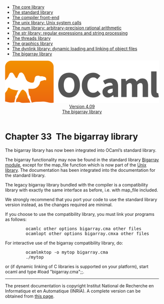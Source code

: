 <!-- ((! set title Manual !)) ((! set documentation !)) ((! set manual !)) ((! set nobreadcrumb !)) -->
<div class="manual content"><ul class="part_menu"><li><a href="core.html">The core library</a></li><li><a href="stdlib.html">The standard library</a></li><li><a href="parsing.html">The compiler front-end</a></li><li><a href="libunix.html">The unix library: Unix system calls</a></li><li><a href="libnum.html">The num library: arbitrary-precision rational arithmetic</a></li><li><a href="libstr.html">The str library: regular expressions and string processing</a></li><li><a href="libthreads.html">The threads library</a></li><li><a href="libgraph.html">The graphics library</a></li><li><a href="libdynlink.html">The dynlink library: dynamic loading and linking of object files</a></li><li class="active"><a href="libbigarray.html">The bigarray library</a></li></ul><header><nav class="toc brand"><a class="brand" href="https://ocaml.org/"><img src="colour-logo-gray.svg" class="svg" alt="OCaml"></a></nav><nav class="toc"><div class="toc_version"><a href="/docs" id="version-select">Version 4.09</a></div><div class="toc_title"><a href="#">The bigarray library</a></div></nav></header>




<h1 class="chapter" id="sec567"><span>Chapter 33</span>&nbsp;&nbsp;The bigarray library</h1>
<p>The <span class="c003">bigarray</span> library has now been integrated into OCaml’s standard
library.</p><p>The <span class="c003">bigarray</span> functionality may now be found in the standard library
<a href="../../api/4.09/Bigarray.html"><span class="c003">Bigarray</span> module</a>,
except for the <span class="c003">map_file</span> function which is now
part of the <a href="libunix.html#c%3Aunix">Unix library</a>. The documentation has
been integrated into the documentation for the standard library.</p><p>The legacy <span class="c003">bigarray</span> library bundled with the compiler is a
compatibility library with exactly the same interface as before,
i.e. with <span class="c003">map_file</span> included.</p><p>We strongly recommend that you port your code to use the standard
library version instead, as the changes required are minimal.</p><p>If you choose to use the compatibility library, you must link your
programs as follows:
</p><pre>        ocamlc <span class="c009">other options</span> bigarray.cma <span class="c009">other files</span>
        ocamlopt <span class="c009">other options</span> bigarray.cmxa <span class="c009">other files</span>
</pre><p>
For interactive use of the <span class="c003">bigarray</span> compatibility library, do:
</p><pre>        ocamlmktop -o mytop bigarray.cma
        ./mytop
</pre><p>
or (if dynamic linking of C libraries is supported on your platform),
start <span class="c003">ocaml</span> and type <span class="c003">#load "bigarray.cma";;</span>.
</p>
<hr>





<div class="copyright">The present documentation is copyright Institut National de Recherche en Informatique et en Automatique (INRIA). A complete version can be obtained from <a href="http://caml.inria.fr/pub/docs/manual-ocaml/">this page</a>.</div></div>